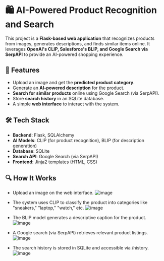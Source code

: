 # 🛍️ AI-Powered Product Recognition and Search

This project is a **Flask-based web application** that recognizes products from images, generates descriptions, and finds similar items online. It leverages **OpenAI's CLIP, Salesforce's BLIP, and Google Search via SerpAPI** to provide an AI-powered shopping experience.

## 🚀 Features
- Upload an image and get the **predicted product category**.
- Generate an **AI-powered description** for the product.
- **Search for similar products** online using Google Search (via SerpAPI).
- Store **search history** in an SQLite database.
- A simple **web interface** to interact with the system.

## 🛠️ Tech Stack
- **Backend**: Flask, SQLAlchemy
- **AI Models**: CLIP (for product recognition), BLIP (for description generation)
- **Database**: SQLite
- **Search API**: Google Search (via SerpAPI)
- **Frontend**: Jinja2 templates (HTML, CSS)

## 🔍 How It Works
- Upload an image on the web interface.
![image](https://github.com/user-attachments/assets/e5fe6b59-b394-45ac-a818-b86cea351c92)

- The system uses CLIP to classify the product into categories like "sneakers," "laptop," "watch," etc.
![image](https://github.com/user-attachments/assets/4125b6e6-493b-4a12-bca6-05a7b7e842e6)

- The BLIP model generates a descriptive caption for the product.
![image](https://github.com/user-attachments/assets/a279d57b-4fa0-41f2-a257-9f281487febb)

- A Google search (via SerpAPI) retrieves relevant product listings.
![image](https://github.com/user-attachments/assets/44addd0c-4f30-4dc6-8549-a2ba771ddf2b)

- The search history is stored in SQLite and accessible via /history.
![image](https://github.com/user-attachments/assets/e17fb0fb-3b18-40fb-a10b-1bd6f121dbc3)

